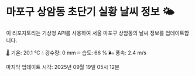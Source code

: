 
# 마포구 상암동 초단기 실황 날씨 정보 🌤️

이 리포지토리는 기상청 API를 사용하여 서울 마포구 상암동의 날씨 정보를 업데이트합니다. 

🌡️ 기온: 20.1 ℃
💧 강수량: 0 mm
💦 습도: 66 %
🌬️ 풍속: 2.4 m/s

마지막 업데이트 시각: 2025년 09월 19일 05시 12분    
